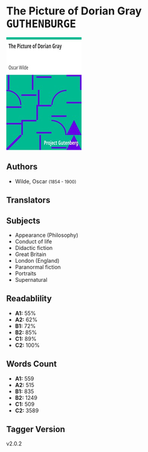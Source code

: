 # The Picture of Dorian Gray <kbd>GUTHENBURGE</kbd>

![](./cover.medium.jpg "")

## Authors


 - Wilde, Oscar <small>(1854 - 1900)</small>

## Translators



## Subjects


 - Appearance (Philosophy)
 - Conduct of life
 - Didactic fiction
 - Great Britain
 - London (England)
 - Paranormal fiction
 - Portraits
 - Supernatural

## Readablility


 - **A1:** 55%
 - **A2:** 62%
 - **B1:** 72%
 - **B2:** 85%
 - **C1:** 89%
 - **C2:** 100%

## Words Count


 - **A1:** 559
 - **A2:** 515
 - **B1:** 835
 - **B2:** 1249
 - **C1:** 509
 - **C2:** 3589

## Tagger Version


v2.0.2
